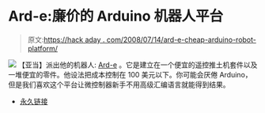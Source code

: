 # Ard-e:廉价的 Arduino 机器人平台

> 原文:[https://hack aday . com/2008/07/14/ard-e-cheap-arduino-robot-platform/](https://hackaday.com/2008/07/14/ard-e-cheap-arduino-robot-platform/)

![](../Images/450a804adbcc6df17c6aa43debb54c04.png)
【亚当】派出他的机器人: [Ard-e](http://www.instructables.com/id/Ard-e-The-robot-with-an-Arduino-as-a-brain/) 。它是建立在一个便宜的遥控推土机套件以及一堆便宜的零件。他设法把成本控制在 100 美元以下。你可能会厌倦 Arduino，但是我们喜欢这个平台让微控制器新手不用高级汇编语言就能得到结果。

*   [永久链接](http://www.instructables.com/id/Ard-e-The-robot-with-an-Arduino-as-a-brain/)